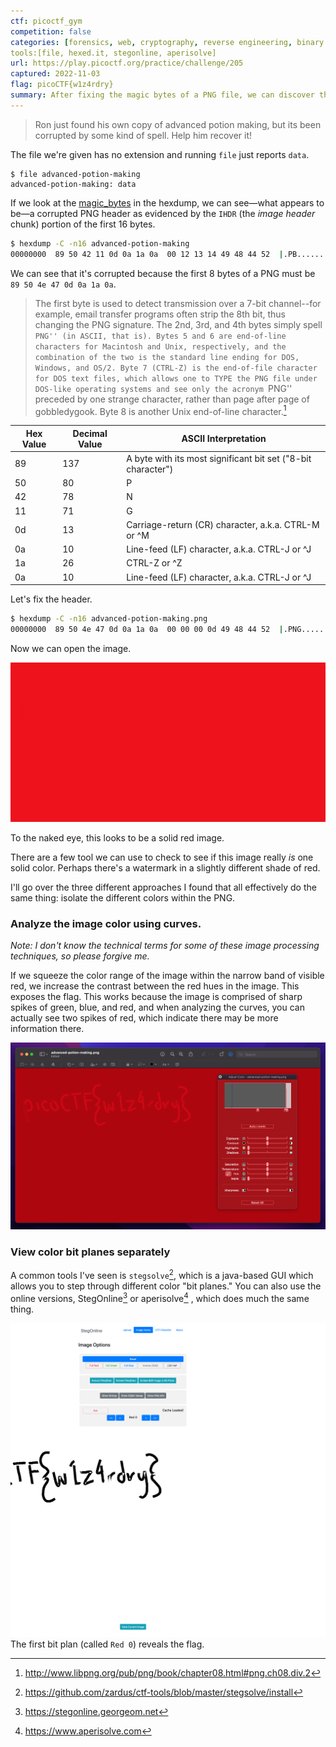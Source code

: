 ```yaml
---
ctf: picoctf_gym
competition: false
categories: [forensics, web, cryptography, reverse engineering, binary exploitation]
tools:[file, hexed.it, stegonline, aperisolve]
url: https://play.picoctf.org/practice/challenge/205
captured: 2022-11-03
flag: picoCTF{w1z4rdry}
summary: After fixing the magic bytes of a PNG file, we can discover the flag within the red layer by adjusting the image curves or by using a layer inspection tool
---
```


> Ron just found his own copy of advanced potion making, but its been corrupted by some kind of spell. Help him recover it!

The file we're given has no extension and running `file` just reports `data`.

```shell
$ file advanced-potion-making
advanced-potion-making: data
```

If we look at the [magic_bytes](../../reference/magic_bytes.md) in the hexdump, we can see—what appears to be—a corrupted PNG header as evidenced by the `IHDR` (the _image header_ chunk) portion of the first 16 bytes.

```bash
$ hexdump -C -n16 advanced-potion-making
00000000  89 50 42 11 0d 0a 1a 0a  00 12 13 14 49 48 44 52  |.PB.........IHDR|
```

We can see that it's corrupted because the first 8 bytes of a PNG must be `89 50 4e 47 0d 0a 1a 0a`.

> The first byte is used to detect transmission over a 7-bit channel--for example, email transfer programs often strip the 8th bit, thus changing the PNG signature. The 2nd, 3rd, and 4th bytes simply spell ``PNG'' (in ASCII, that is). Bytes 5 and 6 are end-of-line characters for Macintosh and Unix, respectively, and the combination of the two is the standard line ending for DOS, Windows, and OS/2. Byte 7 (CTRL-Z) is the end-of-file character for DOS text files, which allows one to TYPE the PNG file under DOS-like operating systems and see only the acronym ``PNG'' preceded by one strange character, rather than page after page of gobbledygook. Byte 8 is another Unix end-of-line character.[^1]

| Hex Value | Decimal  Value | ASCII Interpretation                                         |
| --------- | -------------- | ------------------------------------------------------------ |
| 89        | 137            | A byte with its most significant bit set ("8-bit character") |
| 50        | 80             | P                                                            |
| 42        | 78             | N                                                            |
| 11        | 71             | G                                                            |
| 0d        | 13             | Carriage-return (CR) character, a.k.a. CTRL-M or ^M          |
| 0a        | 10             | Line-feed (LF) character, a.k.a. CTRL-J or ^J                |
| 1a        | 26             | CTRL-Z or ^Z                                                 |
| 0a        | 10             | Line-feed (LF) character, a.k.a. CTRL-J or ^J                |

Let's fix the header.

```bash
$ hexdump -C -n16 advanced-potion-making.png
00000000  89 50 4e 47 0d 0a 1a 0a  00 00 00 0d 49 48 44 52  |.PNG........IHDR|
```

Now we can open the image.

![](./attachments/advanced_potion_making_png.png)

To the naked eye, this looks to be a solid red image. 

There are a few tool we can use to check to see if this image really _is_ one solid color. Perhaps there's a watermark in a slightly different shade of red.

I'll go over the three different approaches I found that all effectively do the same thing: isolate the different colors within the PNG.

### Analyze the image color using curves.

_Note: I don't know the technical terms for some of these image processing techniques, so please forgive me._

If we squeeze the color range of the image within the narrow band of visible red, we increase the contrast between the red hues in the image. This exposes the flag. This works because the image is comprised of sharp spikes of green, blue, and red, and when analyzing the curves, you can actually see two spikes of red, which indicate there may be more information there.

![](./attachments/advanced_potion_making_curves.png)

### View color bit planes separately

A common tools I've seen is `stegsolve`[^2], which is a java-based GUI which allows you to step through different color "bit planes." You can also use the online versions, StegOnline[^3] or aperisolve[^4] , which does much the same thing.

![](attachments/advanced_potion_making_steg_online.png)
The first bit plan (called `Red 0`) reveals the flag.



[^1]: http://www.libpng.org/pub/png/book/chapter08.html#png.ch08.div.2
[^2]: https://github.com/zardus/ctf-tools/blob/master/stegsolve/install
[^3]: https://stegonline.georgeom.net
[^4]: https://www.aperisolve.com